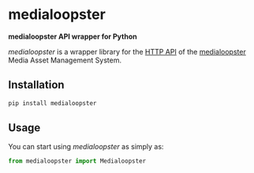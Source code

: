 # medialoopster

**medialoopster API wrapper for Python**

_medialoopster_ is a wrapper library for the [HTTP API](https://docs.medialoopster.com/api) of the
[medialoopster](https://www.medialoopster.com/) Media Asset Management System.


## Installation

```bash
pip install medialoopster
```
    
## Usage

You can start using _medialoopster_ as simply as:

```python
from medialoopster import Medialoopster


```